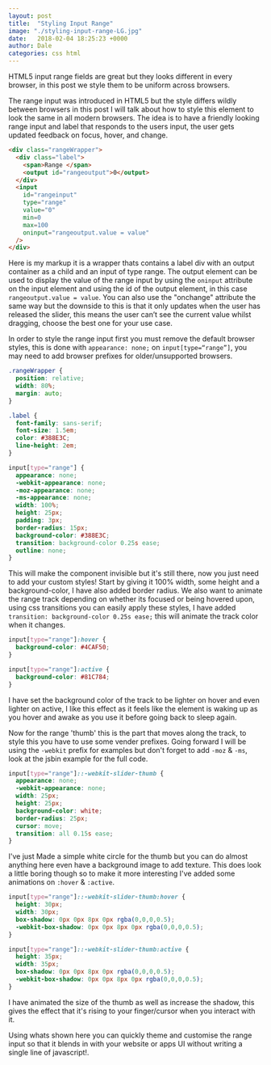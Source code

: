 ```yaml
---
layout: post
title:  "Styling Input Range"
image: "./styling-input-range-LG.jpg"
date:   2018-02-04 18:25:23 +0000
author: Dale
categories: css html
---
```


HTML5 input range fields are great but they looks different in every browser, in this post we style them to be uniform across browsers.

The range input was introduced in HTML5 but the style differs wildly between browsers in this post I will talk about how to style this element to look the same in all modern browsers.
The idea is to have a friendly looking range input and label that responds to the users input, the user gets updated feedback on focus, hover, and change.
```html
<div class="rangeWrapper">
  <div class="label">
    <span>Range </span>
    <output id="rangeoutput">0</output>
  </div>
  <input
    id="rangeinput"
    type="range"
    value="0"
    min=0
    max=100
    oninput="rangeoutput.value = value"
  />
</div>
```
Here is my markup it is a wrapper thats contains a label div with an output container as a child and an input of type range.
The output element can be used to display the value of the range input by using the `oninput` attribute on the input element and using the id of the output element, in this case `rangeoutput.value = value`.
You can also use the "onchange" attribute the same way but the downside to this is that it only updates when the user has released the slider, this means the user can’t see the current value whilst dragging, choose the best one for your use case.

<adsense></adsense>

In order to style the range input first you must remove the default browser styles, this is done with `appearance: none;` on `input[type=“range”]`, you may need to add browser prefixes for older/unsupported browsers.
```css
.rangeWrapper {
  position: relative;
  width: 80%;
  margin: auto;
}

.label {
  font-family: sans-serif;
  font-size: 1.5em;
  color: #388E3C;
  line-height: 2em;
}

input[type="range"] {
  appearance: none;
  -webkit-appearance: none;
  -moz-appearance: none;
  -ms-appearance: none;
  width: 100%;
  height: 25px;
  padding: 3px;
  border-radius: 15px;
  background-color: #388E3C;
  transition: background-color 0.25s ease;
  outline: none;
}
```
This will make the component invisible but it's still there, now you just need to add your custom styles!
Start by giving it 100% width, some height and a background-color, I have also added border radius.
We also want to animate the range track depending on whether its focused or being hovered upon, using css transitions you can easily apply these styles, I have added `transition: background-color 0.25s ease;` this will animate the track color when it changes.

```css
input[type="range"]:hover {
  background-color: #4CAF50;
}

input[type="range"]:active {
  background-color: #81C784;
}
```
I have set the background color of the track to be lighter on hover and even lighter on active, I like this effect as it feels like the element is waking up as you hover and awake as you use it before going back to sleep again.

Now for the range 'thumb' this is the part that moves along the track, to style this you have to use some vender prefixes.
Going forward I will be using the `-webkit` prefix for examples but don't forget to add `-moz` & `-ms`, look at the jsbin example for the full code.
```css
input[type="range"]::-webkit-slider-thumb {
  appearance: none;
  -webkit-appearance: none;
  width: 25px;
  height: 25px;
  background-color: white;
  border-radius: 25px;
  cursor: move;
  transition: all 0.15s ease;
}
```
I've just Made a simple white circle for the thumb but you can do almost anything here even have a background image to add texture.
This does look a little boring though so to make it more interesting I've added some animations on `:hover` & `:active`.
```css
input[type="range"]::-webkit-slider-thumb:hover {
  height: 30px;
  width: 30px;
  box-shadow: 0px 0px 8px 0px rgba(0,0,0,0.5);
  -webkit-box-shadow: 0px 0px 8px 0px rgba(0,0,0,0.5);
}

input[type="range"]::-webkit-slider-thumb:active {
  height: 35px;
  width: 35px;
  box-shadow: 0px 0px 8px 0px rgba(0,0,0,0.5);
  -webkit-box-shadow: 0px 0px 8px 0px rgba(0,0,0,0.5);
}
```
I have animated the size of the thumb as well as increase the shadow, this gives the effect that it's rising to your finger/cursor when you interact with it.

Using whats shown here you can quickly theme and customise the range input so that it blends in with your website or apps UI without writing a single line of javascript!.
